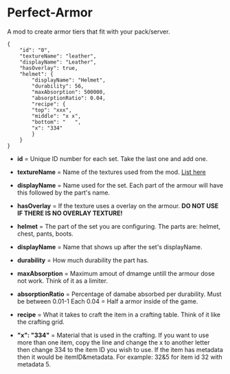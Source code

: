 Perfect-Armor
==============

A mod to create armor tiers that fit with your pack/server.
```
{
    "id": "0",
    "textureName": "leather",
    "displayName": "Leather",
    "hasOverlay": true,
    "helmet": {
        "displayName": "Helmet",
        "durability": 56,
        "maxAbsorption": 500000,
        "absorptionRatio": 0.04,
        "recipe": {
        "top": "xxx",
        "middle": "x x",
        "bottom": "   ",
        "x": "334"
        }
    }
}
```
- **id** = Unique ID number for each set. Take the last one and add one.        

- **textureName** = Name of the textures used from the mod. [List here](https://github.com/CCM-Modding/Perfect-Armour/tree/master/resources/assets/perfectarmor/textures/items)  

- **displayName** = Name used for the set. Each part of the armour will have this followed by the part's name.       

- **hasOverlay** = If the texture uses a overlay on the armour. **DO NOT USE IF THERE IS NO OVERLAY TEXTURE!** 

- **helmet** = The part of the set you are configuring. The parts are: helmet, chest, pants, boots.          

- **displayName** = Name that shows up after the set's displayName.     

- **durability** = How much durability the part has.         

- **maxAbsorption** = Maximum amout of dmamge untill the armour dose not work. Think of it as a limiter.

- **absorptionRatio** = Percentage of damabe absorbed per durability. Must be between 0.01-1 Each 0.04 =  Half a armor inside of the game. 

- **recipe** = What it takes to craft the item in a crafting table. Think of it like the crafting grid.             

- **"x": "334"** = Material that is used in the crafting. If you want to use more than one item, copy the line and change the x to another letter then change 334 to the item ID you wish to use. If the item has metadata then it would be itemID&metadata. For example: 32&5 for item id 32 with metadata 5.          
